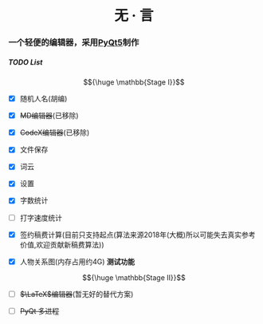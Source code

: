 <h1 align="center">无 · 言

### 一个轻便的编辑器，采用[PyQt5](https://www.qt.io/)制作

##### TODO List

$${\huge \mathbb{Stage I}}$$

- [x] 随机人名(胡编)

- [x] ~~MD编辑器~~(已移除)

- [x] ~~CodeX编辑器~~(已移除)

- [x] 文件保存

- [x] 词云

- [x] 设置

- [x] 字数统计

- [ ] 打字速度统计

- [x] 签约稿费计算(目前只支持起点(算法来源2018年(大概)所以可能失去真实参考价值,欢迎贡献新稿费算法))

- [x] 人物关系图(内存占用约4G) **测试功能**

$${\huge \mathbb{Stage II}}$$

- [ ] ~~$\LaTeX$编辑器~~(暂无好的替代方案)

- [ ] ~~PyQt 多进程~~
